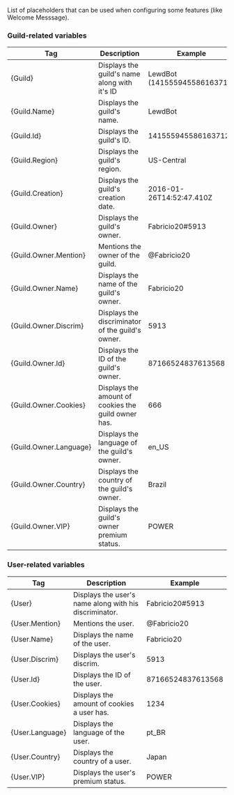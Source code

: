 List of placeholders that can be used when configuring some features (like Welcome Messsage).


### Guild-related variables

| Tag                    | Description                                         | Example                      |
|------------------------|-----------------------------------------------------|------------------------------|
| {Guild}                | Displays the guild's name along with it's ID        | LewdBot (141555945586163712) |
| {Guild.Name}           | Displays the guild's name.                          | LewdBot                      |
| {Guild.Id}             | Displays the guild's ID.                            | 141555945586163712           |
| {Guild.Region}         | Displays the guild's region.                        | US-Central                   |
| {Guild.Creation}       | Displays the guild's creation date.                 | 2016-01-26T14:52:47.410Z     |
| {Guild.Owner}          | Displays the guild's owner.                         | Fabricio20#5913              |
| {Guild.Owner.Mention}  | Mentions the owner of the guild.                    | @Fabricio20                  |
| {Guild.Owner.Name}     | Displays the name of the guild's owner.             | Fabricio20                   |
| {Guild.Owner.Discrim}  | Displays the discriminator of the guild's owner.    | 5913                         |
| {Guild.Owner.Id}       | Displays the ID of the guild's owner.               | 87166524837613568            |
| {Guild.Owner.Cookies}  | Displays the amount of cookies the guild owner has. | 666                          |
| {Guild.Owner.Language} | Displays the language of the guild's owner.         | en_US                        |
| {Guild.Owner.Country}  | Displays the country of the guild's owner.          | Brazil                       |
| {Guild.Owner.VIP}      | Displays the guild's owner premium status.          | POWER                        |

### User-related variables

| Tag             | Description                                            | Example           |
|-----------------|--------------------------------------------------------|-------------------|
| {User}          | Displays the user's name along with his discriminator. | Fabricio20#5913   |
| {User.Mention}  | Mentions the user.                                     | @Fabricio20       |
| {User.Name}     | Displays the name of the user.                         | Fabricio20        |
| {User.Discrim}  | Displays the user's discrim.                           | 5913              |
| {User.Id}       | Displays the ID of the user.                           | 87166524837613568 |
| {User.Cookies}  | Displays the amount of cookies a user has.             | 1234              |
| {User.Language} | Displays the language of the user.                     | pt_BR             |
| {User.Country}  | Displays the country of a user.                        | Japan             |
| {User.VIP}      | Displays the user's premium status.                    | POWER             |